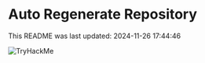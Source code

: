 # Auto Regenerate Repository

This README was last updated: 2024-11-26 17:44:46

 ![TryHackMe](https://tryhackme.com/badge/533634)